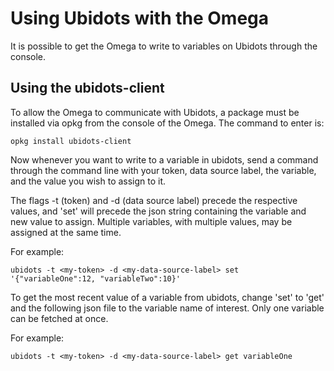 # Using Ubidots with the Omega

It is possible to get the Omega to write to variables on Ubidots through the console. 

## Using the ubidots-client

To allow the Omega to communicate with Ubidots, a package must be installed via opkg from the console of the Omega. The command to enter is:

```
opkg install ubidots-client
```

Now whenever you want to write to a variable in ubidots, send a command through the command line with your token, data source label, the variable, and the value you wish to assign to it.

The flags -t (token) and -d (data source label) precede the respective values, and 'set' will precede the json string containing the variable and new value to assign. Multiple variables, with multiple values, may be assigned at the same time.

For example:

```
ubidots -t <my-token> -d <my-data-source-label> set '{"variableOne":12, "variableTwo":10}'
```

To get the most recent value of a variable from ubidots, change 'set' to 'get' and the following json file to the variable name of interest. Only one variable can be fetched at once.

For example:

```
ubidots -t <my-token> -d <my-data-source-label> get variableOne
```